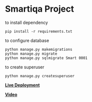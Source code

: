 # Smartiqa Project

to install dependency
```commandline
pip install -r requirements.txt
```

to configure database
```commandline
python manage.py makemigrations
python manage.py migrate
python manage.py sqlmigrate Smart 0001
```

to create superuser
```commandline
python manage.py createsuperuser
```

**[Live Deployment](https://smartiqa.pythonanywhere.com/)**

**[Video](https://drive.google.com/file/d/1lCzEpWQqOiwyafmwArWc_4QNYE5lUSKk/view?usp=share_link)**
